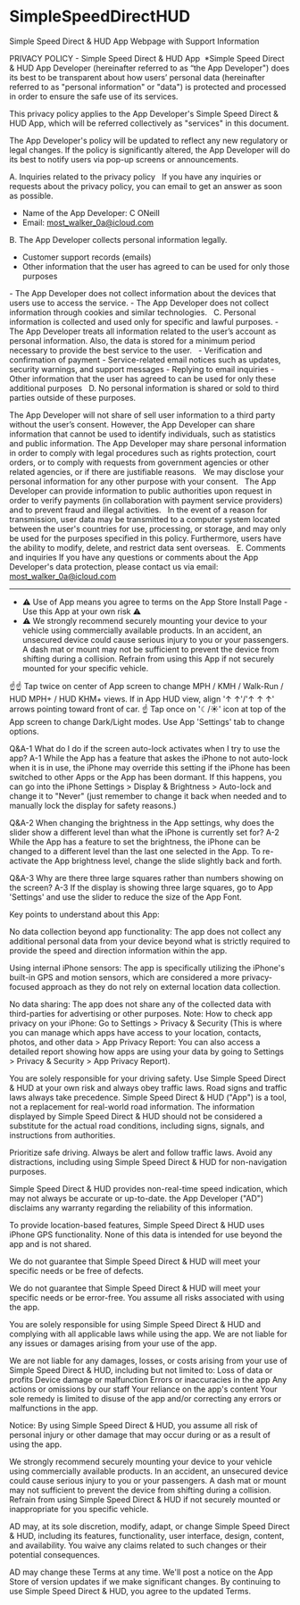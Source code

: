 # SimpleSpeedDirectHUD
Simple Speed Direct &amp; HUD App
Webpage with Support Information

PRIVACY POLICY - Simple Speed Direct & HUD App
 *Simple Speed Direct & HUD App Developer (hereinafter referred to as “the App Developer") does its best to be transparent about how users’ personal data (hereinafter referred to as "personal information" or "data") is protected and processed in order to ensure the safe use of its services.

This privacy policy applies to the App Developer's Simple Speed Direct & HUD App, which will be referred collectively as "services" in this document.

The App Developer's policy will be updated to reflect any new regulatory or legal changes. If the policy is significantly altered, the App Developer will do its best to notify users via pop-up screens or announcements.
 

A. Inquiries related to the privacy policy
 
If you have any inquiries or requests about the privacy policy, you can email to get an answer as soon as possible.
 
- Name of the App Developer: C ONeill
- Email: most_walker_0a@icloud.com
 

B. The App Developer collects personal information legally.  
<Collected directly from the user>
- Customer support records (emails)
- Other information that the user has agreed to can be used for only those purposes

 
<Data collected automatically>
- The App Developer does not collect information about the devices that users use to access the service.
- The App Developer does not collect information through cookies and similar technologies.
 
C. Personal information is collected and used only for specific and lawful purposes.
- The App Developer treats all information related to the user’s account as personal information. Also, the data is stored for a minimum period necessary to provide the best service to the user.
 
<Service Operations>
- Verification and confirmation of payment
- Service-related email notices such as updates, security warnings, and support messages
- Replying to email inquiries
- Other information that the user has agreed to can be used for only these additional purposes
 
D. No personal information is shared or sold to third parties outside of these purposes.

The App Developer will not share of sell user information to a third party without the user’s consent. However, the App Developer can share information that cannot be used to identify individuals, such as statistics and public information. The App Developer may share personal information in order to comply with legal procedures such as rights protection, court orders, or to comply with requests from government agencies or other related agencies, or if there are justifiable reasons.
 
<With your consent>
We may disclose your personal information for any other purpose with your consent.
 
<Other companies and public institutions>
The App Developer can provide information to public authorities upon request in order to verify payments (in collaboration with payment service providers) and to prevent fraud and illegal activities.
 
<User rights for international transmission>
In the event of a reason for transmission, user data may be transmitted to a computer system located between the user's countries for use, processing, or storage, and may only be used for the purposes specified in this policy. Furthermore, users have the ability to modify, delete, and restrict data sent overseas.
 
E. Comments and inquiries
If you have any questions or comments about the App Developer's data protection,
please contact us via email: 
most_walker_0a@icloud.com

-------------

* ⚠ Use of App means you agree to terms on the App Store Install Page - Use this App at your own risk ⚠
* ⚠ We strongly recommend securely mounting your device to your vehicle using commercially available products. In an accident, an unsecured device could cause serious injury to you or your passengers. A dash mat or mount may not be sufficient to prevent the device from shifting during a collision. Refrain from using this App if not securely mounted for your specific vehicle.

☝☝ Tap twice on center of App screen to change MPH / KMH / Walk-Run / HUD MPH+ / HUD KHM+ views. If in App HUD view, align  '↑ ↑'/'↑ ↑ ↑'  arrows pointing toward front of car.  ☝ Tap once on '☾/☀︎'  icon at top of the App screen to change Dark/Light modes. Use App 'Settings' tab to change options.

Q&A-1
What do I do if the screen auto-lock activates when I try to use the app?
A-1
While the App has a feature that askes the iPhone to not auto-lock when it is in use, the iPhone may override this setting if the iPhone has been switched to other Apps or the App has been dormant.  If this happens, you can go into the iPhone Settings > Display & Brightness > Auto-lock and change it to "Never" (just remember to change it back when needed and to manually lock the display for safety reasons.)

Q&A-2
When changing the brightness in the App settings, why does the slider show a different level than what the iPhone is currently set for?
A-2
While the App has a feature to set the brightness, the iPhone can be changed to a different level than the last one selected in the App. To re-activate the App brightness level, change the slide slightly back and forth.

Q&A-3
Why are there three large squares rather than numbers showing on the screen?
A-3
If the display is showing three large squares, go to App 'Settings' and use the slider to reduce the size of the App Font.

Key points to understand about this App:

No data collection beyond app functionality:
The app does not collect any additional personal data from your device beyond what is strictly required to provide the speed and direction information within the app. 

Using internal iPhone sensors:
The app is specifically utilizing the iPhone's built-in GPS and motion sensors, which are considered a more privacy-focused approach as they do not rely on external location data collection. 

No data sharing:
The app does not share any of the collected data with third-parties for advertising or other purposes. Note: How to check app privacy on your iPhone: Go to Settings > Privacy & Security (This is where you can manage which apps have access to your location, contacts, photos, and other data > App Privacy Report: You can also access a detailed report showing how apps are using your data by going to Settings > Privacy & Security > App Privacy Report).

You are solely responsible for your driving safety. Use Simple Speed Direct & HUD at your own risk and always obey traffic laws. Road signs and traffic laws always take precedence. Simple Speed Direct & HUD ("App") is a tool, not a replacement for real-world road information. The information displayed by Simple Speed Direct & HUD should not be considered a substitute for the actual road conditions, including signs, signals, and instructions from authorities.

Prioritize safe driving. Always be alert and follow traffic laws. Avoid any distractions, including using Simple Speed Direct & HUD for non-navigation purposes.

Simple Speed Direct & HUD provides non-real-time speed indication, which may not always be accurate or up-to-date. the App Developer ("AD") disclaims any warranty regarding the reliability of this information.

To provide location-based features, Simple Speed Direct & HUD uses iPhone GPS functionality. None of this data is intended for use beyond the app and is not shared.  

We do not guarantee that Simple Speed Direct & HUD will meet your specific needs or be free of defects.

We do not guarantee that Simple Speed Direct & HUD will meet your specific needs or be error-free. You assume all risks associated with using the app.

You are solely responsible for using Simple Speed Direct & HUD and complying with all applicable laws while using the app. We are not liable for any issues or damages arising from your use of the app.

We are not liable for any damages, losses, or costs arising from your use of Simple Speed Direct & HUD, including but not limited to:
Loss of data or profits
Device damage or malfunction
Errors or inaccuracies in the app
Any actions or omissions by our staff
Your reliance on the app's content
Your sole remedy is limited to disuse of the app and/or correcting any errors or malfunctions in the app.

Notice: By using Simple Speed Direct & HUD, you assume all risk of personal injury or other damage that may occur during or as a result of using the app.

We strongly recommend securely mounting your device to your vehicle using commercially available products. In an accident, an unsecured device could cause serious injury to you or your passengers. A dash mat or mount may not sufficient to prevent the device from shifting during a collision. Refrain from using Simple Speed Direct & HUD if not securely mounted or inappropriate  for you specific vehicle.

AD may, at its sole discretion, modify, adapt, or change Simple Speed Direct & HUD, including its features, functionality, user interface, design, content, and availability. You waive any claims related to such changes or their potential consequences.

AD may change these Terms at any time. We'll post a notice on the App Store of version updates if we make significant changes. By continuing to use Simple Speed Direct & HUD, you agree to the updated Terms.
